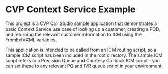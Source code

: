 # CVP Context Service Example

This project is a CVP Call Studio sample application that demonstrates a basic
Context Service use case of looking up a customer, creating a POD, and returning
the relevant customer information to ICM using the FromExtVXML variables.

This application is intended to be called from an ICM routing script, so a
sample ICM script has been included in the root directory. The sample ICM script
refers to a Precision Queue and Courtesy Callback ICM script - you can set these
to any relevant PQ and IVR queue script in your environment.
